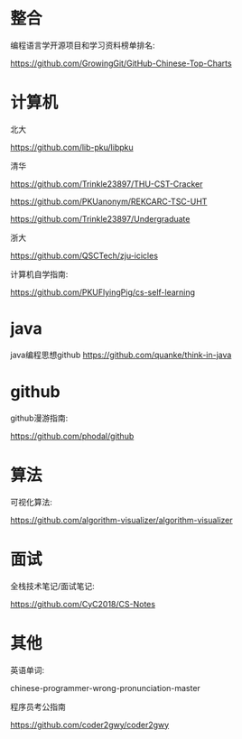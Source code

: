 # 整合

编程语言学开源项目和学习资料榜单排名:

https://github.com/GrowingGit/GitHub-Chinese-Top-Charts





# 计算机

北大

https://github.com/lib-pku/libpku

清华

https://github.com/Trinkle23897/THU-CST-Cracker

https://github.com/PKUanonym/REKCARC-TSC-UHT

https://github.com/Trinkle23897/Undergraduate

浙大

https://github.com/QSCTech/zju-icicles



计算机自学指南:

https://github.com/PKUFlyingPig/cs-self-learning



# java

java编程思想github
https://github.com/quanke/think-in-java



# github

github漫游指南:

https://github.com/phodal/github



# 算法

可视化算法:

https://github.com/algorithm-visualizer/algorithm-visualizer



# 面试

全栈技术笔记/面试笔记:

https://github.com/CyC2018/CS-Notes



# 其他



英语单词:

chinese-programmer-wrong-pronunciation-master



程序员考公指南

https://github.com/coder2gwy/coder2gwy


